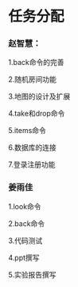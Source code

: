 # 任务分配

### 赵智慧：

1.back命令的完善

2.随机房间功能

3.地图的设计及扩展

4.take和drop命令

5.items命令

6.数据库的连接

7.登录注册功能

### 姜雨佳

1.look命令

2.back命令

3.代码测试

4.ppt撰写

5.实验报告撰写